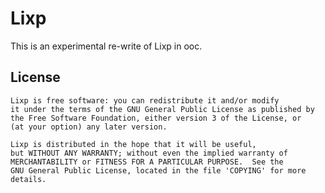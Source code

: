 Lixp
====

This is an experimental re-write of Lixp in ooc.

License
-------

    Lixp is free software: you can redistribute it and/or modify
    it under the terms of the GNU General Public License as published by
    the Free Software Foundation, either version 3 of the License, or
    (at your option) any later version. 
    
    Lixp is distributed in the hope that it will be useful,
    but WITHOUT ANY WARRANTY; without even the implied warranty of
    MERCHANTABILITY or FITNESS FOR A PARTICULAR PURPOSE.  See the
    GNU General Public License, located in the file 'COPYING' for more details.
